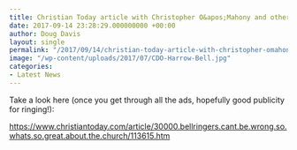 ```yaml
---
title: Christian Today article with Christopher O&apos;Mahony and other familiar faces
date: 2017-09-14 23:28:29.000000000 +00:00
author: Doug Davis
layout: single
permalink: "/2017/09/14/christian-today-article-with-christopher-omahony-and-other-familiar-faces/"
image: "/wp-content/uploads/2017/07/CDO-Harrow-Bell.jpg"
categories:
- Latest News
---
```

Take a look here (once you get through all the ads, hopefully good publicity for ringing!):

https://www.christiantoday.com/article/30000.bellringers.cant.be.wrong.so.whats.so.great.about.the.church/113615.htm
